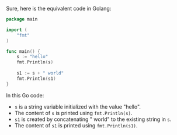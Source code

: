  Sure, here is the equivalent code in Golang:

```go
package main

import (
	"fmt"
)

func main() {
	s := "hello"
	fmt.Println(s)
	
	s1 := s + " world"
	fmt.Println(s1)
}
```

In this Go code:
- `s` is a string variable initialized with the value "hello".
- The content of `s` is printed using `fmt.Println(s)`.
- `s1` is created by concatenating " world" to the existing string in `s`.
- The content of `s1` is printed using `fmt.Println(s1)`.
